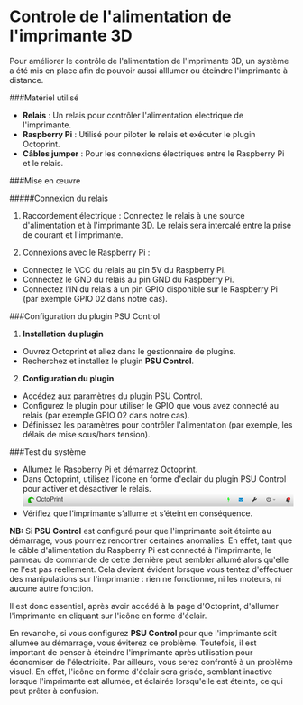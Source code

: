# Controle de l'alimentation de l'imprimante 3D

Pour améliorer le contrôle de l'alimentation de l'imprimante 3D, un système a été mis en place afin de pouvoir aussi alllumer ou éteindre l'imprimante à distance.

###Matériel utilisé
- **Relais** : Un relais pour contrôler l'alimentation électrique de l'imprimante.
- **Raspberry Pi** : Utilisé pour piloter le relais et exécuter le plugin Octoprint.
- **Câbles jumper** : Pour les connexions électriques entre le Raspberry Pi et le relais.

###Mise en œuvre

#####Connexion du relais

1. Raccordement électrique : Connectez le relais à une source d'alimentation et à l'imprimante 3D. Le relais sera intercalé entre la prise de courant et l'imprimante.

2. Connexions avec le Raspberry Pi :
- Connectez le VCC du relais au pin 5V du Raspberry Pi.
- Connectez le GND du relais au pin GND du Raspberry Pi.
- Connectez l’IN du relais à un pin GPIO disponible sur le Raspberry Pi (par exemple GPIO 02 dans notre cas).

###Configuration du plugin PSU Control

1. **Installation du plugin**
- Ouvrez Octoprint et allez dans le gestionnaire de plugins.
- Recherchez et installez le plugin **PSU Control**.
    
2. **Configuration du plugin**
- Accédez aux paramètres du plugin PSU Control.
- Configurez le plugin pour utiliser le GPIO que vous avez connecté au relais (par exemple GPIO 02 dans notre cas).
- Définissez les paramètres pour contrôler l'alimentation (par exemple, les délais de mise sous/hors tension).

###Test du système
- Allumez le Raspberry Pi et démarrez Octoprint.
- Dans Octoprint, utilisez l'icone en forme d'eclair du plugin PSU Control pour activer et désactiver le relais.
![Imager](assets/eclair.png)
- Vérifiez que l’imprimante s’allume et s’éteint en conséquence.

**NB:**
Si **PSU Control** est configuré pour que l'imprimante soit éteinte au démarrage, vous pourriez rencontrer certaines anomalies. En effet, tant que le câble d'alimentation du Raspberry Pi est connecté à l'imprimante, le panneau de commande de cette dernière peut sembler allumé alors qu'elle ne l'est pas réellement. Cela devient évident lorsque vous tentez d'effectuer des manipulations sur l'imprimante : rien ne fonctionne, ni les moteurs, ni aucune autre fonction.

Il est donc essentiel, après avoir accédé à la page d'Octoprint, d'allumer l'imprimante en cliquant sur l'icône en forme d'éclair.

En revanche, si vous configurez **PSU Control** pour que l'imprimante soit allumée au démarrage, vous éviterez ce problème. Toutefois, il est important de penser à éteindre l'imprimante après utilisation pour économiser de l'électricité. Par ailleurs, vous serez confronté à un problème visuel. En effet, l'icône en forme d'éclair sera grisée, semblant inactive lorsque l'imprimante est allumée, et éclairée lorsqu'elle est éteinte, ce qui peut prêter à confusion.
